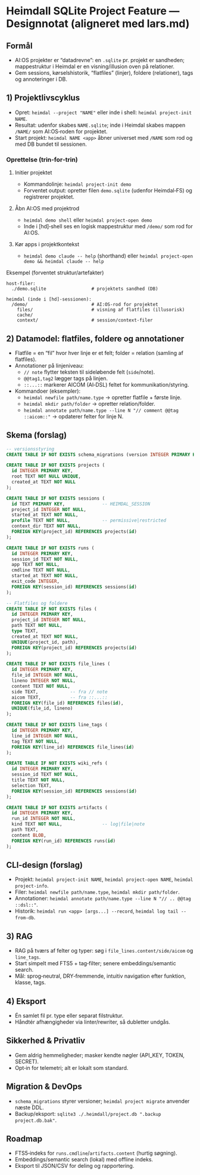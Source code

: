 # Heimdall SQLite Project Feature — Designnotat (aligneret med lars.md)

## Formål
- AI:OS projekter er “datadrevne”: en `.sqlite` pr. projekt er sandheden; mappestruktur i Heimdal er en visning/illusion oven på relationer.
- Gem sessions, kørselshistorik, “flatfiles” (linjer), foldere (relationer), tags og annoteringer i DB.

## 1) Projektlivscyklus
- Opret: `heimdal --project "NAME"` eller inde i shell: `heimdal project-init NAME`.
- Resultat: udenfor skabes `NAME.sqlite`; inde i Heimdal skabes mappen `/NAME/` som AI:OS‑roden for projektet.
- Start projekt: `heimdal NAME <app>` åbner universet med `/NAME` som rod og med DB bundet til sessionen.

### Oprettelse (trin‑for‑trin)
1) Initier projektet
   - Kommandolinje: `heimdal project-init demo`
   - Forventet output: opretter filen `demo.sqlite` (udenfor Heimdal‑FS) og registrerer projektet.

2) Åbn AI:OS med projektrod
   - `heimdal demo shell` eller `heimdal project-open demo`
   - Inde i [hd]‑shell ses en logisk mappestruktur med `/demo/` som rod for AI:OS.

3) Kør apps i projektkontekst
   - `heimdal demo claude -- help` (shorthand) eller `heimdal project-open demo && heimdal claude -- help`

Eksempel (forventet struktur/artefakter)
```
host-filer:
  ./demo.sqlite                 # projektets sandhed (DB)

heimdal (inde i [hd]-sessionen):
  /demo/                        # AI:OS-rod for projektet
    files/                      # visning af flatfiles (illusorisk)
    cache/
    context/                    # session/context-filer
```

## 2) Datamodel: flatfiles, foldere og annotationer
- Flatfile = en “fil” hvor hver linje er et felt; folder = relation (samling af flatfiles).
- Annotationer på linjeniveau:
  - `// note` flytter teksten til sideløbende felt (`side`/note).
  - `@@tag1,tag2` lægger tags på linjen.
  - `::...::` markerer AICOM (AI‑DSL) feltet for kommunikation/styring.
- Kommandoer (eksempler):
  - `heimdal newfile path/name.type` → opretter flatfile + første linje.
  - `heimdal mkdir path/folder` → opretter relation/folder.
  - `heimdal annotate path/name.type --line N "// comment @@tag ::aicom::"` → opdaterer felter for linje N.

## Skema (forslag)
```sql
-- versionsstyring
CREATE TABLE IF NOT EXISTS schema_migrations (version INTEGER PRIMARY KEY);

CREATE TABLE IF NOT EXISTS projects (
  id INTEGER PRIMARY KEY,
  root TEXT NOT NULL UNIQUE,
  created_at TEXT NOT NULL
);

CREATE TABLE IF NOT EXISTS sessions (
  id TEXT PRIMARY KEY,              -- HEIMDAL_SESSION
  project_id INTEGER NOT NULL,
  started_at TEXT NOT NULL,
  profile TEXT NOT NULL,            -- permissive|restricted
  context_dir TEXT NOT NULL,
  FOREIGN KEY(project_id) REFERENCES projects(id)
);

CREATE TABLE IF NOT EXISTS runs (
  id INTEGER PRIMARY KEY,
  session_id TEXT NOT NULL,
  app TEXT NOT NULL,
  cmdline TEXT NOT NULL,
  started_at TEXT NOT NULL,
  exit_code INTEGER,
  FOREIGN KEY(session_id) REFERENCES sessions(id)
);

-- Flatfiles og foldere
CREATE TABLE IF NOT EXISTS files (
  id INTEGER PRIMARY KEY,
  project_id INTEGER NOT NULL,
  path TEXT NOT NULL,
  type TEXT,
  created_at TEXT NOT NULL,
  UNIQUE(project_id, path),
  FOREIGN KEY(project_id) REFERENCES projects(id)
);

CREATE TABLE IF NOT EXISTS file_lines (
  id INTEGER PRIMARY KEY,
  file_id INTEGER NOT NULL,
  lineno INTEGER NOT NULL,
  content TEXT NOT NULL,
  side TEXT,            -- fra // note
  aicom TEXT,           -- fra ::...::
  FOREIGN KEY(file_id) REFERENCES files(id),
  UNIQUE(file_id, lineno)
);

CREATE TABLE IF NOT EXISTS line_tags (
  id INTEGER PRIMARY KEY,
  line_id INTEGER NOT NULL,
  tag TEXT NOT NULL,
  FOREIGN KEY(line_id) REFERENCES file_lines(id)
);

CREATE TABLE IF NOT EXISTS wiki_refs (
  id INTEGER PRIMARY KEY,
  session_id TEXT NOT NULL,
  title TEXT NOT NULL,
  selection TEXT,
  FOREIGN KEY(session_id) REFERENCES sessions(id)
);

CREATE TABLE IF NOT EXISTS artifacts (
  id INTEGER PRIMARY KEY,
  run_id INTEGER NOT NULL,
  kind TEXT NOT NULL,               -- log|file|note
  path TEXT,
  content BLOB,
  FOREIGN KEY(run_id) REFERENCES runs(id)
);
```

## CLI‑design (forslag)
- Projekt: `heimdal project-init NAME`, `heimdal project-open NAME`, `heimdal project-info`.
- Filer: `heimdal newfile path/name.type`, `heimdal mkdir path/folder`.
- Annotationer: `heimdal annotate path/name.type --line N "// .. @@tag ::dsl::"`.
- Historik: `heimdal run <app> [args...] --record`, `heimdal log tail --from-db`.

## 3) RAG
- RAG på tværs af felter og typer: søg i `file_lines.content/side/aicom` og `line_tags`.
- Start simpelt med FTS5 + tag‑filter; senere embeddings/semantic search.
- Mål: sprog‑neutral, DRY‑fremmende, intuitiv navigation efter funktion, klasse, tags.

## 4) Eksport
- Én samlet fil pr. type eller separat filstruktur.
- Håndtér afhængigheder via linter/rewriter, så dubletter undgås.

## Sikkerhed & Privatliv
- Gem aldrig hemmeligheder; masker kendte nøgler (API_KEY, TOKEN, SECRET).
- Opt‑in for telemetri; alt er lokalt som standard.

## Migration & DevOps
- `schema_migrations` styrer versioner; `heimdal project migrate` anvender næste DDL.
- Backup/eksport: `sqlite3 ./.heimdall/project.db ".backup project.db.bak"`.

## Roadmap
- FTS5‑indeks for `runs.cmdline`/`artifacts.content` (hurtig søgning).
- Embeddings/semantic search (lokal) med offline indeks.
- Eksport til JSON/CSV for deling og rapportering.
